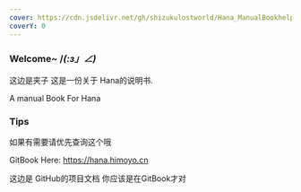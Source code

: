 ```yaml
---
cover: https://cdn.jsdelivr.net/gh/shizukulostworld/Hana_ManualBookhelper@main/.gitbook/assets/20210810_010328.jpg
coverY: 0
---
```


### Welcome~ /_(:з」∠)_

这边是夹子 这是一份关于 Hana的说明书.

A manual Book For Hana

### Tips

如果有需要请优先查询这个哦

GitBook Here: https://hana.himoyo.cn

这边是 GitHub的项目文档 你应该是在GitBook才对
